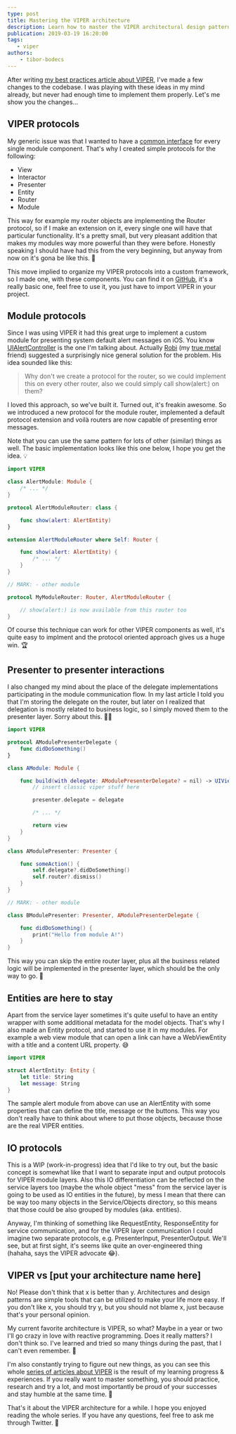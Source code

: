```yaml
---
type: post
title: Mastering the VIPER architecture
description: Learn how to master the VIPER architectural design pattern, with some protocol oriented programming techniques using Swift.
publication: 2019-03-19 16:20:00
tags: 
   - viper
authors:
    - tibor-bodecs
---
```


After writing [my best practices article about VIPER](https://theswiftdev.com/2019/03/11/viper-best-practices-for-ios-developers/), I've made a few changes to the codebase. I was playing with these ideas in my mind already, but never had enough time to implement them properly. Let's me show you the changes...

## VIPER protocols

My generic issue was that I wanted to have a [common interface](https://github.com/CoreKit/VIPER) for every single module component. That's why I created simple protocols for the following:

- View
- Interactor
- Presenter
- Entity
- Router
- Module

This way for example my router objects are implementing the Router protocol, so if I make an extension on it, every single one will have that particular functionality. It's a pretty small, but very pleasant addition that makes my modules way more powerful than they were before. Honestly speaking I should have had this from the very beginning, but anyway from now on it's gona be like this. 😬

This move implied to organize my VIPER protocols into a custom framework, so I made one, with these components. You can find it on [GitHub](https://github.com/CoreKit/VIPER), it's a really basic one, feel free to use it, you just have to import VIPER in your project.

## Module protocols

Since I was using VIPER it had this great urge to implement a custom module for presenting system default alert messages on iOS. You know [UIAlertController](https://developer.apple.com/documentation/uikit/uialertcontroller) is the one I'm talking about. Actually [Robi](https://github.com/Ragnalorn) (my [true metal](https://www.youtube.com/watch?v=voxtdphvP5k) friend) suggested a surprisingly nice general solution for the problem. His idea sounded like this:

> Why don't we create a protocol for the router, so we could implement this on every other router, also we could simply call show(alert:) on them?

I loved this approach, so we've built it. Turned out, it's freakin awesome. So we introduced a new protocol for the module router, implemented a default protocol extension and voilà routers are now capable of presenting error messages.

Note that you can use the same pattern for lots of other (similar) things as well. The basic implementation looks like this one below, I hope you get the idea. 💡

```swift
import VIPER

class AlertModule: Module {
    /* ... */
}

protocol AlertModuleRouter: class {

    func show(alert: AlertEntity)
}

extension AlertModuleRouter where Self: Router {

    func show(alert: AlertEntity) {
        /* ... */
    }
}

// MARK: - other module

protocol MyModuleRouter: Router, AlertModuleRouter {

    // show(alert:) is now available from this router too
}
```

Of course this technique can work for other VIPER components as well, it's quite easy to implment and the protocol oriented approach gives us a huge win. 🏆

## Presenter to presenter interactions

I also changed my mind about the place of the delegate implementations participating in the module communication flow. In my last article I told you that I'm storing the delegate on the router, but later on I realized that delegation is mostly related to business logic, so I simply moved them to the presenter layer. Sorry about this. 🤷‍♂️

```swift
import VIPER

protocol AModulePresenterDelegate {
    func didDoSomething()
}

class AModule: Module {

    func build(with delegate: AModulePresenterDelegate? = nil) -> UIViewController {
        // insert classic viper stuff here

        presenter.delegate = delegate

        /* ... */

        return view
    }
}

class AModulePresenter: Presenter {

    func someAction() {
        self.delegate?.didDoSomething()
        self.router?.dismiss()
    }
}

// MARK: - other module

class BModulePresenter: Presenter, AModulePresenterDelegate {

    func didDoSomething() {
        print("Hello from module A!")
    }
}
```

This way you can skip the entire router layer, plus all the business related logic will be implemented in the presenter layer, which should be the only way to go. 🤪

## Entities are here to stay

Apart from the service layer sometimes it's quite useful to have an entity wrapper with some additional metadata for the model objects. That's why I also made an Entity protocol, and started to use it in my modules. For example a web view module that can open a link can have a WebViewEntity with a title and a content URL property. 😅

```swift
import VIPER

struct AlertEntity: Entity {
    let title: String
    let message: String
}
```

The sample alert module from above can use an AlertEntity with some properties that can define the title, message or the buttons. This way you don't really have to think about where to put those objects, because those are the real VIPER entities.

## IO protocols

This is a WIP (work-in-progress) idea that I'd like to try out, but the basic concept is somewhat like that I want to separate input and output protocols for VIPER module layers. Also this IO differentiation can be reflected on the service layers too (maybe the whole object "mess" from the service layer is going to be used as IO entities in the future), by mess I mean that there can be way too many objects in the Service/Objects directory, so this means that those could be also grouped by modules (aka. entities).

Anyway, I'm thinking of something like RequestEntity, ResponseEntity for service communication, and for the VIPER layer communication I could imagine two separate protocols, e.g. PresenterInput, PresenterOutput. We'll see, but at first sight, it's seems like quite an over-engineered thing (hahaha, says the VIPER advocate 😂).

## VIPER vs [put your architecture name here]

No! Please don't think that x is better than y. Architectures and design patterns are simple tools that can be utilized to make your life more easy. If you don't like x, you should try y, but you should not blame x, just because that's your personal opinion.

My current favorite architecture is VIPER, so what? Maybe in a year or two I'll go crazy in love with reactive programming. Does it really matters? I don't think so. I've learned and tried so many things during the past, that I can't even remember. 🧠

I'm also constantly trying to figure out new things, as you can see this whole [series of articles about VIPER](https://theswiftdev.com/2018/03/12/the-ultimate-viper-architecture-tutorial/) is the result of my learning progress & experiences. If you really want to master something, you should practice, research and try a lot, and most importantly be proud of your successes and stay humble at the same time. 🙏

That's it about the VIPER architecture for a while. I hope you enjoyed reading the whole series. If you have any questions, feel free to ask me through Twitter. 💭
